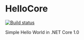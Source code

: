 # HelloCore
[![Build status](https://ci.appveyor.com/api/projects/status/vui9r05541dis5jk?svg=true)](https://ci.appveyor.com/project/lserafin/hellocore)

Simple Hello World in .NET Core 1.0
